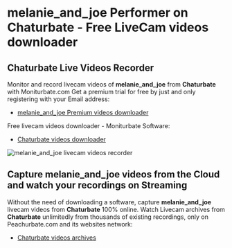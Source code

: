 # melanie_and_joe Performer on Chaturbate - Free LiveCam videos downloader

## Chaturbate Live Videos Recorder

Monitor and record livecam videos of **melanie_and_joe** from **Chaturbate** with Moniturbate.com
Get a premium trial for free by just and only registering with your Email address:
* [melanie_and_joe Premium videos downloader](https://moniturbate.com/request-demo-licence-key.html)

Free livecam videos downloader - Moniturbate Software:
* [Chaturbate videos downloader](https://moniturbate.com/moniturbate-download-software.html)

![melanie_and_joe livecam videos recorder](https://peachurnet.com/templates/moniturbate-software.png)


## Capture melanie_and_joe videos from the Cloud and watch your recordings on Streaming

Without the need of downloading a software, capture **melanie_and_joe** livecam videos from **Chaturbate** 100% online.
Watch Livecam archives from **Chaturbate** unlimitedly from thousands of existing recordings, only on Peachurbate.com and its websites network:
* [Chaturbate videos archives](https://peachurnet.com/)